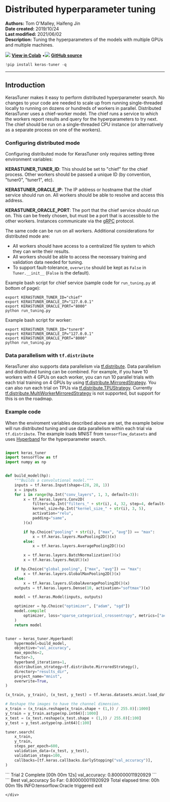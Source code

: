 # Distributed hyperparameter tuning

**Authors:** Tom O'Malley, Haifeng Jin<br>
**Date created:** 2019/10/24<br>
**Last modified:** 2021/06/02<br>
**Description:** Tuning the hyperparameters of the models with multiple GPUs and multiple machines.


<img class="k-inline-icon" src="https://colab.research.google.com/img/colab_favicon.ico"/> [**View in Colab**](https://colab.research.google.com/github/keras-team/keras-io/blob/master/guides/ipynb/keras_tuner/distributed_tuning.ipynb)  <span class="k-dot">•</span><img class="k-inline-icon" src="https://github.com/favicon.ico"/> [**GitHub source**](https://github.com/keras-team/keras-io/blob/master/guides/keras_tuner/distributed_tuning.py)




```python
!pip install keras-tuner -q
```

---
## Introduction

KerasTuner makes it easy to perform distributed hyperparameter search. No
changes to your code are needed to scale up from running single-threaded
locally to running on dozens or hundreds of workers in parallel. Distributed
KerasTuner uses a chief-worker model. The chief runs a service to which the
workers report results and query for the hyperparameters to try next. The chief
should be run on a single-threaded CPU instance (or alternatively as a separate
process on one of the workers).

### Configuring distributed mode

Configuring distributed mode for KerasTuner only requires setting three
environment variables:

**KERASTUNER_TUNER_ID**: This should be set to "chief" for the chief process.
Other workers should be passed a unique ID (by convention, "tuner0", "tuner1",
etc).

**KERASTUNER_ORACLE_IP**: The IP address or hostname that the chief service
should run on. All workers should be able to resolve and access this address.

**KERASTUNER_ORACLE_PORT**: The port that the chief service should run on. This
can be freely chosen, but must be a port that is accessible to the other
workers. Instances communicate via the [gRPC](https://www.grpc.io) protocol.

The same code can be run on all workers. Additional considerations for
distributed mode are:

- All workers should have access to a centralized file system to which they can
write their results.
- All workers should be able to access the necessary training and validation
data needed for tuning.
- To support fault-tolerance, `overwrite` should be kept as `False` in
`Tuner.__init__` (`False` is the default).

Example bash script for chief service (sample code for `run_tuning.py` at
bottom of page):

```
export KERASTUNER_TUNER_ID="chief"
export KERASTUNER_ORACLE_IP="127.0.0.1"
export KERASTUNER_ORACLE_PORT="8000"
python run_tuning.py
```

Example bash script for worker:

```
export KERASTUNER_TUNER_ID="tuner0"
export KERASTUNER_ORACLE_IP="127.0.0.1"
export KERASTUNER_ORACLE_PORT="8000"
python run_tuning.py
```

### Data parallelism with `tf.distribute`

KerasTuner also supports data parallelism via
[tf.distribute](https://www.tensorflow.org/tutorials/distribute/keras). Data
parallelism and distributed tuning can be combined. For example, if you have 10
workers with 4 GPUs on each worker, you can run 10 parallel trials with each
trial training on 4 GPUs by using
[tf.distribute.MirroredStrategy](
https://www.tensorflow.org/api_docs/python/tf/distribute/MirroredStrategy).
You can also run each trial on TPUs via
[tf.distribute.TPUStrategy](
https://www.tensorflow.org/api_docs/python/tf/distribute/experimental/TPUStrategy).
Currently
[tf.distribute.MultiWorkerMirroredStrategy](
https://www.tensorflow.org/api_docs/python/tf/distribute/experimental/MultiWorkerMirroredStrategy)
is not supported, but support for this is on the roadmap.


### Example code

When the enviroment variables described above are set, the example below will
run distributed tuning and use data parallelism within each trial via
`tf.distribute`. The example loads MNIST from `tensorflow_datasets` and uses
[Hyperband](https://arxiv.org/abs/1603.06560) for the hyperparameter
search.


```python

import keras_tuner
import tensorflow as tf
import numpy as np


def build_model(hp):
    """Builds a convolutional model."""
    inputs = tf.keras.Input(shape=(28, 28, 1))
    x = inputs
    for i in range(hp.Int("conv_layers", 1, 3, default=3)):
        x = tf.keras.layers.Conv2D(
            filters=hp.Int("filters_" + str(i), 4, 32, step=4, default=8),
            kernel_size=hp.Int("kernel_size_" + str(i), 3, 5),
            activation="relu",
            padding="same",
        )(x)

        if hp.Choice("pooling" + str(i), ["max", "avg"]) == "max":
            x = tf.keras.layers.MaxPooling2D()(x)
        else:
            x = tf.keras.layers.AveragePooling2D()(x)

        x = tf.keras.layers.BatchNormalization()(x)
        x = tf.keras.layers.ReLU()(x)

    if hp.Choice("global_pooling", ["max", "avg"]) == "max":
        x = tf.keras.layers.GlobalMaxPooling2D()(x)
    else:
        x = tf.keras.layers.GlobalAveragePooling2D()(x)
    outputs = tf.keras.layers.Dense(10, activation="softmax")(x)

    model = tf.keras.Model(inputs, outputs)

    optimizer = hp.Choice("optimizer", ["adam", "sgd"])
    model.compile(
        optimizer, loss="sparse_categorical_crossentropy", metrics=["accuracy"]
    )
    return model


tuner = keras_tuner.Hyperband(
    hypermodel=build_model,
    objective="val_accuracy",
    max_epochs=2,
    factor=3,
    hyperband_iterations=1,
    distribution_strategy=tf.distribute.MirroredStrategy(),
    directory="results_dir",
    project_name="mnist",
    overwrite=True,
)

(x_train, y_train), (x_test, y_test) = tf.keras.datasets.mnist.load_data()

# Reshape the images to have the channel dimension.
x_train = (x_train.reshape(x_train.shape + (1,)) / 255.0)[:1000]
y_train = y_train.astype(np.int64)[:1000]
x_test = (x_test.reshape(x_test.shape + (1,)) / 255.0)[:100]
y_test = y_test.astype(np.int64)[:100]

tuner.search(
    x_train,
    y_train,
    steps_per_epoch=600,
    validation_data=(x_test, y_test),
    validation_steps=100,
    callbacks=[tf.keras.callbacks.EarlyStopping("val_accuracy")],
)
```

<div class="k-default-codeblock">
```
Trial 2 Complete [00h 00m 12s]
val_accuracy: 0.800000011920929
```
</div>
    
<div class="k-default-codeblock">
```
Best val_accuracy So Far: 0.800000011920929
Total elapsed time: 00h 00m 19s
INFO:tensorflow:Oracle triggered exit

```
</div>